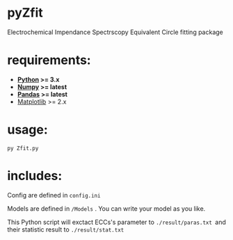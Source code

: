 # pyZfit
Electrochemical Impendance Spectrscopy Equivalent Circle fitting package

# requirements:
- **[Python](http://www.python.org/) >= 3.x**
- **[Numpy](http://www.numpy.org/) >= latest**
- **[Pandas](http://pandas.pydata.org/) >= latest**
- [Matplotlib](http://matplotlib.org/) >= 2.x


# usage: 
```
py Zfit.py
```

# includes:
Config are defined in ```config.ini```

Models are defined in ```/Models``` . You can write your model as you like.

This Python script will exctact ECCs's parameter to ```./result/paras.txt ```and their statistic result to  ```./result/stat.txt```
